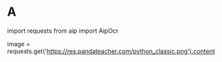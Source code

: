 # A

import requests
from aip import AipOcr

image = requests.get('https://res.pandateacher.com/python_classic.png').content
